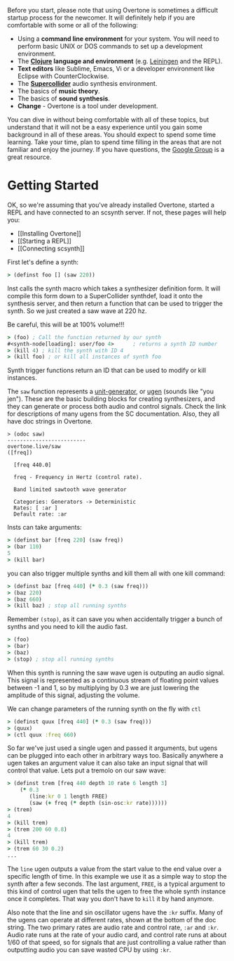 Before you start, please note that using Overtone is sometimes a difficult startup process for the newcomer.  It will definitely help if you are comfortable with some or all of the following:

* Using a **command line environment** for your system.  You will need to perform basic UNIX or DOS commands to set up a development environment.
* The **[Clojure](http://clojure.org/) language and environment** (e.g. [Leiningen](http://leiningen.org/) and the REPL).
* **Text editors** like Sublime, Emacs, Vi or a developer environment like Eclipse with CounterClockwise.   
* The **[Supercollider](http://supercollider.sourceforge.net/)** audio synthesis environment.  
* The basics of **music theory**.
* The basics of **sound synthesis**.
* **Change** - Overtone is a tool under development.

You can dive in without being comfortable with all of these topics, but understand that it will not be a easy experience until you gain some background in all of these areas.  You should expect to spend some time learning.  Take your time, plan to spend time filling in the areas that are not familiar and enjoy the journey.  If you have questions, the [Google Group](https://groups.google.com/forum/?fromgroups=#!forum/overtone) is a great resource.

Getting Started
===============
OK, so we're assuming that you've already installed Overtone, started a REPL and have connected to an scsynth server. If not, these pages will help you:

* [[Installing Overtone]]
* [[Starting a REPL]]
* [[Connecting scsynth]]

First let's define a synth:

```clj
> (definst foo [] (saw 220))
```

Inst calls the synth macro which takes a synthesizer definition form.  It will compile this form
down to a SuperCollider synthdef, load it onto the synthesis server, and then
return a function that can be used to trigger the synth.  So we just created a
saw wave at 220 hz.

Be careful, this will
be at 100% volume!!!

```clj
> (foo) ; Call the function returned by our synth
#<synth-node[loading]: user/foo 4>      ; returns a synth ID number
> (kill 4) ; kill the synth with ID 4
> (kill foo) ; or kill all instances of synth foo
```

Synth trigger functions return an ID that can be used to modify or kill
instances.

The `saw` function represents a [unit-generator](http://danielnouri.org/docs/SuperColliderHelp/UGens/UGens.html), or [ugen](http://danielnouri.org/docs/SuperColliderHelp/UGens/UGens.html) (sounds like "you jen").  These are the basic building blocks for creating synthesizers, and they can generate or process both audio and control signals.  Check the link for
descriptions of many ugens from the SC documentation.  Also, they all have doc
strings in Overtone.

```
> (odoc saw)
-------------------------
overtone.live/saw
([freq])

  [freq 440.0]

  freq - Frequency in Hertz (control rate).

  Band limited sawtooth wave generator

  Categories: Generators -> Deterministic
  Rates: [ :ar ]
  Default rate: :ar
```

Insts can take arguments:

```clj
> (definst bar [freq 220] (saw freq))
> (bar 110)
5
> (kill bar)
```

you can also trigger multiple synths and kill them all with one kill command:

```clj
> (definst baz [freq 440] (* 0.3 (saw freq)))
> (baz 220)
> (baz 660)
> (kill baz) ; stop all running synths
```

Remember `(stop)`, as it can save you when accidentally trigger a bunch of
synths and you need to kill the audio fast.

```clj
> (foo)
> (bar)
> (baz)
> (stop) ; stop all running synths
```

When this synth is running the saw wave ugen is outputing an audio signal.  This
signal is represented as a continuous stream of floating point values between -1
and 1, so by multiplying by 0.3 we are just lowering the amplitude of this
signal, adjusting the volume.

We can change parameters of the running synth on the fly with `ctl`

```clj
> (definst quux [freq 440] (* 0.3 (saw freq)))
> (quux)
> (ctl quux :freq 660)
```

So far we've just used a single ugen and passed it arguments, but ugens can be
plugged into each other in arbitrary ways too.  Basically anywhere a ugen takes
an argument value it can also take an input signal that will control that value.
Lets put a tremolo on our saw wave:

```clj
> (definst trem [freq 440 depth 10 rate 6 length 3]
    (* 0.3
       (line:kr 0 1 length FREE)
       (saw (+ freq (* depth (sin-osc:kr rate))))))
> (trem)
4
> (kill trem)
> (trem 200 60 0.8)
4
> (kill trem)
> (trem 60 30 0.2)
...
```
The `line` ugen outputs a value from the start value to the end value over a
specific length of time.  In this example we use it as a simple way to stop the
synth after a few seconds.  The last argument, `FREE`, is a typical argument to
this kind of control ugen that tells the ugen to free the whole synth instance
once it completes.  That way you don't have to `kill` it by hand anymore.

Also note that the line and sin oscillator ugens have the `:kr` suffix.  Many of
the ugens can operate at different rates, shown at the bottom of the doc string.
The two primary rates are audio rate and control rate, `:ar` and `:kr`.  Audio rate
runs at the rate of your audio card, and control rate runs at about 1/60 of that
speed, so for signals that are just controlling a value rather than outputting
audio you can save wasted CPU by using `:kr`.